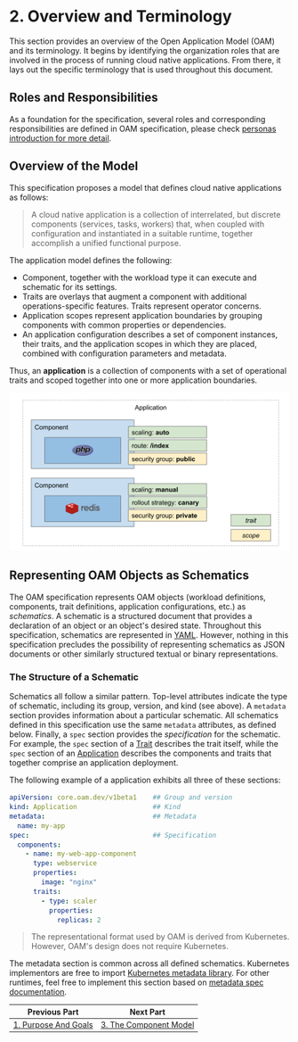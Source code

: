 # 2. Overview and Terminology

This section provides an overview of the Open Application Model (OAM) and its terminology. It begins by identifying the organization roles that are involved in the process of running cloud native applications. From there, it lays out the specific terminology that is used throughout this document.

## Roles and Responsibilities

As a foundation for the specification, several roles and corresponding responsibilities are defined in OAM specification, please check [personas introduction for more detail](./introduction.md). 

## Overview of the Model

This specification proposes a model that defines cloud native applications as follows:

> A cloud native application is a collection of interrelated, but discrete components (services, tasks, workers) that, when coupled with configuration and instantiated in a suitable runtime, together accomplish a unified functional purpose.

The application model defines the following:

- Component, together with the workload type it can execute and schematic for its settings.
- Traits are overlays that augment a component with additional operations-specific features. Traits represent operator concerns.
- Application scopes represent application boundaries by grouping components with common properties or dependencies.
- An application configuration describes a set of component instances, their traits, and the application scopes in which they are placed, combined with configuration parameters and metadata.

Thus, an **application** is a collection of components with a set of operational traits and scoped together into one or more application boundaries.

![alt](./assets/overview.png)

## Representing OAM Objects as Schematics

The OAM specification represents OAM objects (workload definitions, components, trait definitions, application configurations, etc.) as _schematics_. A schematic is a structured document that provides a declaration of an object or an object's desired state. Throughout this specification, schematics are represented in [YAML](https://yaml.org/). However, nothing in this specification precludes the possibility of representing schematics as JSON documents or other similarly structured textual or binary representations.

### The Structure of a Schematic

Schematics all follow a similar pattern. Top-level attributes indicate the type of schematic, including its group, version, and kind (see above). A `metadata` section provides information about a particular schematic. All schematics defined in this specification use the same `metadata` attributes, as defined below. Finally, a `spec` section provides the _specification_ for the schematic. For example, the `spec` section of a [Trait](6.traits.md) describes the trait itself, while the `spec` section of an [Application](7.application_configuration.md) describes the components and traits that together comprise an application deployment.

The following example of a application exhibits all three of these sections:

```yaml
apiVersion: core.oam.dev/v1beta1    ## Group and version
kind: Application                   ## Kind
metadata:                           ## Metadata
  name: my-app
spec:                               ## Specification
  components:
    - name: my-web-app-component
      type: webservice
      properties:
        image: "nginx"
      traits:
        - type: scaler
          properties:
            replicas: 2
```

> The representational format used by OAM is derived from Kubernetes. However, OAM's design does not require Kubernetes.

The metadata section is common across all defined schematics. Kubernetes implementors are free to import [Kubernetes metadata library](https://github.com/kubernetes/apimachinery/blob/master/pkg/apis/meta/v1/types.go). For other runtimes, feel free to implement this section based on [metadata spec documentation](./metadata.md).

| Previous Part        | Next Part          |
| ------------- |-------------|
|[1. Purpose And Goals](1.purpose_and_goals.md)| [3. The Component Model](3.component.md)|
